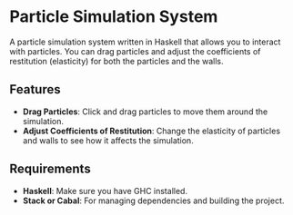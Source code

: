 # Particle Simulation System

A particle simulation system written in Haskell that allows you to interact with particles. You can drag particles and adjust the coefficients of restitution (elasticity) for both the particles and the walls.

## Features

- **Drag Particles**: Click and drag particles to move them around the simulation.
- **Adjust Coefficients of Restitution**: Change the elasticity of particles and walls to see how it affects the simulation.

## Requirements

- **Haskell**: Make sure you have GHC installed.
- **Stack or Cabal**: For managing dependencies and building the project.

